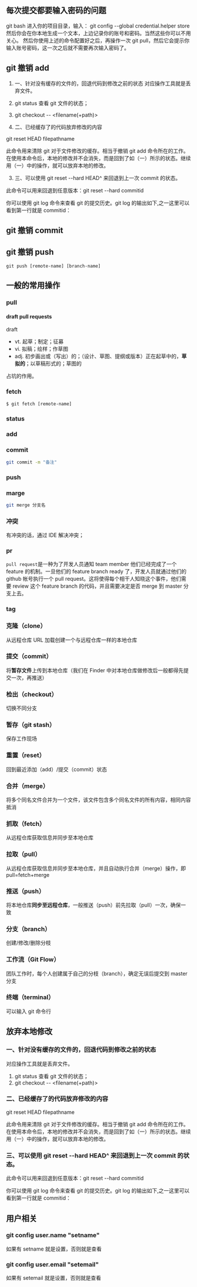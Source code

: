 ## 每次提交都要输入密码的问题

git bash 进入你的项目目录，输入：
git config --global credential.helper store
然后你会在你本地生成一个文本，上边记录你的账号和密码。当然这些你可以不用关心。
然后你使用上述的命令配置好之后，再操作一次 git pull，然后它会提示你输入账号密码，这一次之后就不需要再次输入密码了。

## git 撤销 add

1. 一、针对没有缓存的文件的，回退代码到修改之前的状态
   对应操作工具就是丢弃文件。

1. git status 查看 git 文件的状态；
1. git checkout -- <filename(+path)>

1. 二、已经缓存了的代码放弃修改的内容

git reset HEAD filepathname

此命令用来清除 git 对于文件修改的缓存。相当于撤销 git add 命令所在的工作。在使用本命令后，本地的修改并不会消失，而是回到了如（一）所示的状态。继续用（一）中的操作，就可以放弃本地的修改。

3. 三、可以使用 git reset --hard HEAD^ 来回退到上一次 commit 的状态。

此命令可以用来回退到任意版本：git reset --hard commitid

你可以使用 git log 命令来查看 git 的提交历史。git log 的输出如下,之一这里可以看到第一行就是 commitid：

## git 撤销 commit

## git 撤销 push

`git push [remote-name] [branch-name]`

## 一般的常用操作

### pull

#### draft pull requests

draft

- vt. 起草；制定；征募
- vi. 拟稿；绘样；作草图
- adj. 初步画出或（写出）的；（设计、草图、提纲或版本）正在起草中的，**草拟的**；以草稿形式的；草图的

占坑的作用。

### fetch

`$ git fetch [remote-name]`

### status

### add

### commit

```bash
git commit -m "备注"
```

### push

### marge

```bash
git merge 分支名
```

### 冲突

有冲突的话，通过 IDE 解决冲突；

### pr

`pull request`是一种为了开发人员通知 team member 他们已经完成了一个 feature 的机制。一旦他们的 feature branch ready 了，开发人员就通过他们的 github 帐号执行一个 pull request。这将使得每个相干人知晓这个事件，他们需要 review 这个 feature branch 的代码，并且需要决定是否 merge 到 master 分支上去。

### tag

### 克隆（clone）

从远程仓库 URL 加载创建一个与远程仓库一样的本地仓库

### 提交（commit）

将**暂存文件**上传到本地仓库（我们在 Finder 中对本地仓库做修改后一般都得先提交一次，再推送）

### 检出（checkout）

切换不同分支

### 暂存（git stash）

保存工作现场

### 重置（reset）

回到最近添加（add）/提交（commit）状态

### 合并（merge）

将多个同名文件合并为一个文件，该文件包含多个同名文件的所有内容，相同内容抵消

### 抓取（fetch）

从远程仓库获取信息并同步至本地仓库

### 拉取（pull）

从远程仓库获取信息并同步至本地仓库，并且自动执行合并（merge）操作，即 pull=fetch+merge

### 推送（push）

将本地仓库**同步至远程仓库**，一般推送（push）前先拉取（pull）一次，确保一致

### 分支（branch）

创建/修改/删除分枝

### 工作流（Git Flow）

团队工作时，每个人创建属于自己的分枝（branch），确定无误后提交到 master 分支

### 终端（terminal）

可以输入 git 命令行

## 放弃本地修改

### 一、针对没有缓存的文件的，回退代码到修改之前的状态

对应操作工具就是丢弃文件。

1. git status 查看 git 文件的状态；
2. git checkout -- <filename(+path)>

### 二、已经缓存了的代码放弃修改的内容

git reset HEAD filepathname

此命令用来清除 git 对于文件修改的缓存。相当于撤销 git add 命令所在的工作。在使用本命令后，本地的修改并不会消失，而是回到了如（一）所示的状态。继续用（一）中的操作，就可以放弃本地的修改。

### 三、可以使用 git reset --hard HEAD^ 来回退到上一次 commit 的状态。

此命令可以用来回退到任意版本：git reset --hard commitid

你可以使用 git log 命令来查看 git 的提交历史。git log 的输出如下,之一这里可以看到第一行就是 commitid：

## 用户相关

### git config user.name "setname"

如果有 setname 就是设置，否则就是查看

### git config user.email "setemail"

如果有 setemail 就是设置，否则就是查看
